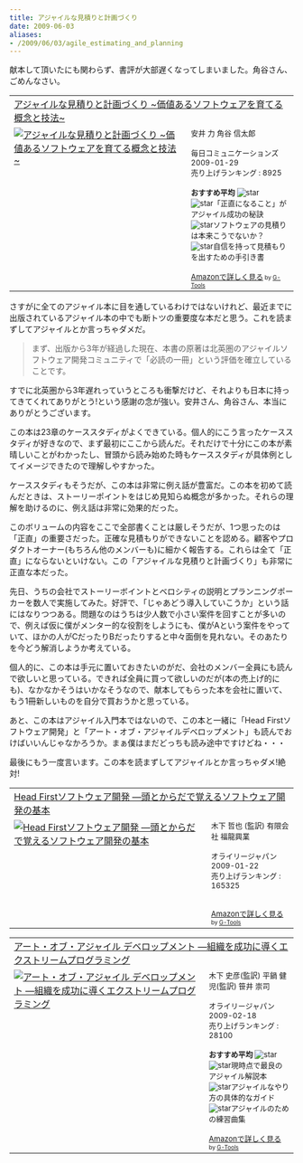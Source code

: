 ```yaml
---
title: アジャイルな見積りと計画づくり
date: 2009-06-03
aliases:
- /2009/06/03/agile_estimating_and_planning
---
```

献本して頂いたにも関わらず、書評が大部遅くなってしまいました。角谷さん、ごめんなさい。

<table  border="0" cellpadding="5"><tr><td colspan="2"><a href="http://www.amazon.co.jp/%E3%82%A2%E3%82%B8%E3%83%A3%E3%82%A4%E3%83%AB%E3%81%AA%E8%A6%8B%E7%A9%8D%E3%82%8A%E3%81%A8%E8%A8%88%E7%94%BB%E3%81%A5%E3%81%8F%E3%82%8A-%7E%E4%BE%A1%E5%80%A4%E3%81%82%E3%82%8B%E3%82%BD%E3%83%95%E3%83%88%E3%82%A6%E3%82%A7%E3%82%A2%E3%82%92%E8%82%B2%E3%81%A6%E3%82%8B%E6%A6%82%E5%BF%B5%E3%81%A8%E6%8A%80%E6%B3%95%7E-Mike-Cohn/dp/4839924023%3FSubscriptionId%3D0G91FPYVW6ZGWBH4Y9G2%26tag%3D2004-05-22%26linkCode%3Dxm2%26camp%3D2025%26creative%3D165953%26creativeASIN%3D4839924023" target="_top">アジャイルな見積りと計画づくり ~価値あるソフトウェアを育てる概念と技法~</a><img src='http://www.assoc-amazon.jp/e/ir?t=2004-05-22&l=ur2&o=9' width='1' height='1' border='0' alt='' /></td></tr><tr><td valign="top"><a href="http://www.amazon.co.jp/%E3%82%A2%E3%82%B8%E3%83%A3%E3%82%A4%E3%83%AB%E3%81%AA%E8%A6%8B%E7%A9%8D%E3%82%8A%E3%81%A8%E8%A8%88%E7%94%BB%E3%81%A5%E3%81%8F%E3%82%8A-%7E%E4%BE%A1%E5%80%A4%E3%81%82%E3%82%8B%E3%82%BD%E3%83%95%E3%83%88%E3%82%A6%E3%82%A7%E3%82%A2%E3%82%92%E8%82%B2%E3%81%A6%E3%82%8B%E6%A6%82%E5%BF%B5%E3%81%A8%E6%8A%80%E6%B3%95%7E-Mike-Cohn/dp/4839924023%3FSubscriptionId%3D0G91FPYVW6ZGWBH4Y9G2%26tag%3D2004-05-22%26linkCode%3Dxm2%26camp%3D2025%26creative%3D165953%26creativeASIN%3D4839924023" target="_top"><img src="http://ecx.images-amazon.com/images/I/51N9wG%2B0BgL._SL160_.jpg" border="0" alt="アジャイルな見積りと計画づくり ~価値あるソフトウェアを育てる概念と技法~" /></a></td><td valign="top"><font size="-1">安井 力 角谷 信太郎 <br /><br />毎日コミュニケーションズ  2009-01-29<br />売り上げランキング : 8925<br /><br /><strong>おすすめ平均  </strong><img src="http://g-images.amazon.com/images/G/01/detail/stars-5-0.gif" alt="star" /><br /><img src="http://g-images.amazon.com/images/G/01/detail/stars-5-0.gif" alt="star" />「正直になること」がアジャイル成功の秘訣<br /><img src="http://g-images.amazon.com/images/G/01/detail/stars-5-0.gif" alt="star" />ソフトウェアの見積りは本来こうでないか？<br /><img src="http://g-images.amazon.com/images/G/01/detail/stars-5-0.gif" alt="star" />自信を持って見積もりを出すための手引き書<br /><br /><a href="http://www.amazon.co.jp/%E3%82%A2%E3%82%B8%E3%83%A3%E3%82%A4%E3%83%AB%E3%81%AA%E8%A6%8B%E7%A9%8D%E3%82%8A%E3%81%A8%E8%A8%88%E7%94%BB%E3%81%A5%E3%81%8F%E3%82%8A-%7E%E4%BE%A1%E5%80%A4%E3%81%82%E3%82%8B%E3%82%BD%E3%83%95%E3%83%88%E3%82%A6%E3%82%A7%E3%82%A2%E3%82%92%E8%82%B2%E3%81%A6%E3%82%8B%E6%A6%82%E5%BF%B5%E3%81%A8%E6%8A%80%E6%B3%95%7E-Mike-Cohn/dp/4839924023%3FSubscriptionId%3D0G91FPYVW6ZGWBH4Y9G2%26tag%3D2004-05-22%26linkCode%3Dxm2%26camp%3D2025%26creative%3D165953%26creativeASIN%3D4839924023" target="_top">Amazonで詳しく見る</a></font><font size="-2"> by <a href="http://www.goodpic.com/mt/aws/index.html" >G-Tools</a></font></td></tr></table>

さすがに全てのアジャイル本に目を通しているわけではないけれど、最近までに出版されているアジャイル本の中でも断トツの重要度な本だと思う。これを読まずしてアジャイルとか言っちゃダメだ。

<blockquote>
  まず、出版から3年が経過した現在、本書の原著は北英圏のアジャイルソフトウェア開発コミュニティで「必読の一冊」という評価を確立していることです。
</blockquote>

すでに北英圏から3年遅れっていうところも衝撃だけど、それよりも日本に持ってきてくれてありがとう!という感謝の念が強い。安井さん、角谷さん、本当にありがとうございます。

この本は23章のケーススタディがよくできている。個人的にこう言ったケーススタディが好きなので、まず最初にここから読んだ。それだけで十分にこの本が素晴しいことがわかったし、冒頭から読み始めた時もケーススタディが具体例としてイメージできたので理解しやすかった。

ケーススタディもそうだが、この本は非常に例え話が豊富だ。この本を初めて読んだときは、ストーリーポイントをはじめ見知らぬ概念が多かった。それらの理解を助けるのに、例え話は非常に効果的だった。

このボリュームの内容をここで全部書くことは厳しそうだが、1つ思ったのは「正直」の重要さだった。正確な見積もりができないことを認める。顧客やプロダクトオーナー(もちろん他のメンバーも)に細かく報告する。これらは全て「正直」にならないといけない。この「アジャイルな見積りと計画づくり」も非常に正直な本だった。

先日、うちの会社でストーリーボイントとベロシティの説明とプランニングポーカーを数人で実施してみた。好評で、「じゃあどう導入していこうか」という話にはなりつつある。問題なのはうちは少人数で小さい案件を回すことが多いので、例えば仮に僕がメンター的な役割をしようにも、僕がAという案件をやっていて、ほかの人がCだったりBだったりすると中々面倒を見れない。そのあたりを今どう解消しようか考えている。

個人的に、この本は手元に置いておきたいのがだ、会社のメンバー全員にも読んで欲しいと思っている。できれば全員に買って欲しいのだが(本の売上げ的にも)、なかなかそうはいかなそうなので、献本してもらった本を会社に置いて、もう1冊新しいものを自分で買おうかと思っている。

あと、この本はアジャイル入門本ではないので、この本と一緒に「Head Firstソフトウェア開発」と「アート・オブ・アジャイルデベロップメント」も読んでおけばいいんじゃなかろうか。まぁ僕はまだどっちも読み途中ですけどね・・・

最後にもう一度言います。この本を読まずしてアジャイルとか言っちゃダメ!絶対!

<table  border="0" cellpadding="5"><tr><td colspan="2"><a href="http://www.amazon.co.jp/Head-First%E3%82%BD%E3%83%95%E3%83%88%E3%82%A6%E3%82%A7%E3%82%A2%E9%96%8B%E7%99%BA-%E2%80%95%E9%A0%AD%E3%81%A8%E3%81%8B%E3%82%89%E3%81%A0%E3%81%A7%E8%A6%9A%E3%81%88%E3%82%8B%E3%82%BD%E3%83%95%E3%83%88%E3%82%A6%E3%82%A7%E3%82%A2%E9%96%8B%E7%99%BA%E3%81%AE%E5%9F%BA%E6%9C%AC-Dan-Pilone/dp/487311392X%3FSubscriptionId%3D0G91FPYVW6ZGWBH4Y9G2%26tag%3D2004-05-22%26linkCode%3Dxm2%26camp%3D2025%26creative%3D165953%26creativeASIN%3D487311392X" target="_top">Head Firstソフトウェア開発 ―頭とからだで覚えるソフトウェア開発の基本</a><img src='http://www.assoc-amazon.jp/e/ir?t=2004-05-22&l=ur2&o=9' width='1' height='1' border='0' alt='' /></td></tr><tr><td valign="top"><a href="http://www.amazon.co.jp/Head-First%E3%82%BD%E3%83%95%E3%83%88%E3%82%A6%E3%82%A7%E3%82%A2%E9%96%8B%E7%99%BA-%E2%80%95%E9%A0%AD%E3%81%A8%E3%81%8B%E3%82%89%E3%81%A0%E3%81%A7%E8%A6%9A%E3%81%88%E3%82%8B%E3%82%BD%E3%83%95%E3%83%88%E3%82%A6%E3%82%A7%E3%82%A2%E9%96%8B%E7%99%BA%E3%81%AE%E5%9F%BA%E6%9C%AC-Dan-Pilone/dp/487311392X%3FSubscriptionId%3D0G91FPYVW6ZGWBH4Y9G2%26tag%3D2004-05-22%26linkCode%3Dxm2%26camp%3D2025%26creative%3D165953%26creativeASIN%3D487311392X" target="_top"><img src="http://ecx.images-amazon.com/images/I/51YxaQry0KL._SL160_.jpg" border="0" alt="Head Firstソフトウェア開発 ―頭とからだで覚えるソフトウェア開発の基本" /></a></td><td valign="top"><font size="-1">木下 哲也 (監訳) 有限会社 福龍興業 <br /><br />オライリージャパン  2009-01-22<br />売り上げランキング : 165325<br /><br /><br /><a href="http://www.amazon.co.jp/Head-First%E3%82%BD%E3%83%95%E3%83%88%E3%82%A6%E3%82%A7%E3%82%A2%E9%96%8B%E7%99%BA-%E2%80%95%E9%A0%AD%E3%81%A8%E3%81%8B%E3%82%89%E3%81%A0%E3%81%A7%E8%A6%9A%E3%81%88%E3%82%8B%E3%82%BD%E3%83%95%E3%83%88%E3%82%A6%E3%82%A7%E3%82%A2%E9%96%8B%E7%99%BA%E3%81%AE%E5%9F%BA%E6%9C%AC-Dan-Pilone/dp/487311392X%3FSubscriptionId%3D0G91FPYVW6ZGWBH4Y9G2%26tag%3D2004-05-22%26linkCode%3Dxm2%26camp%3D2025%26creative%3D165953%26creativeASIN%3D487311392X" target="_top">Amazonで詳しく見る</a></font><font size="-2"> by <a href="http://www.goodpic.com/mt/aws/index.html" >G-Tools</a></font></td></tr></table>

<table  border="0" cellpadding="5"><tr><td colspan="2"><a href="http://www.amazon.co.jp/%E3%82%A2%E3%83%BC%E3%83%88%E3%83%BB%E3%82%AA%E3%83%96%E3%83%BB%E3%82%A2%E3%82%B8%E3%83%A3%E3%82%A4%E3%83%AB-%E3%83%87%E3%83%99%E3%83%AD%E3%83%83%E3%83%97%E3%83%A1%E3%83%B3%E3%83%88-%E2%80%95%E7%B5%84%E7%B9%94%E3%82%92%E6%88%90%E5%8A%9F%E3%81%AB%E5%B0%8E%E3%81%8F%E3%82%A8%E3%82%AF%E3%82%B9%E3%83%88%E3%83%AA%E3%83%BC%E3%83%A0%E3%83%97%E3%83%AD%E3%82%B0%E3%83%A9%E3%83%9F%E3%83%B3%E3%82%B0-James-Shore/dp/4873113954%3FSubscriptionId%3D0G91FPYVW6ZGWBH4Y9G2%26tag%3D2004-05-22%26linkCode%3Dxm2%26camp%3D2025%26creative%3D165953%26creativeASIN%3D4873113954" target="_top">アート・オブ・アジャイル デベロップメント ―組織を成功に導くエクストリームプログラミング</a><img src='http://www.assoc-amazon.jp/e/ir?t=2004-05-22&l=ur2&o=9' width='1' height='1' border='0' alt='' /></td></tr><tr><td valign="top"><a href="http://www.amazon.co.jp/%E3%82%A2%E3%83%BC%E3%83%88%E3%83%BB%E3%82%AA%E3%83%96%E3%83%BB%E3%82%A2%E3%82%B8%E3%83%A3%E3%82%A4%E3%83%AB-%E3%83%87%E3%83%99%E3%83%AD%E3%83%83%E3%83%97%E3%83%A1%E3%83%B3%E3%83%88-%E2%80%95%E7%B5%84%E7%B9%94%E3%82%92%E6%88%90%E5%8A%9F%E3%81%AB%E5%B0%8E%E3%81%8F%E3%82%A8%E3%82%AF%E3%82%B9%E3%83%88%E3%83%AA%E3%83%BC%E3%83%A0%E3%83%97%E3%83%AD%E3%82%B0%E3%83%A9%E3%83%9F%E3%83%B3%E3%82%B0-James-Shore/dp/4873113954%3FSubscriptionId%3D0G91FPYVW6ZGWBH4Y9G2%26tag%3D2004-05-22%26linkCode%3Dxm2%26camp%3D2025%26creative%3D165953%26creativeASIN%3D4873113954" target="_top"><img src="http://ecx.images-amazon.com/images/I/51bWSe172CL._SL160_.jpg" border="0" alt="アート・オブ・アジャイル デベロップメント ―組織を成功に導くエクストリームプログラミング" /></a></td><td valign="top"><font size="-1">木下 史彦(監訳) 平鍋 健児(監訳) 笹井 崇司 <br /><br />オライリージャパン  2009-02-18<br />売り上げランキング : 28100<br /><br /><strong>おすすめ平均  </strong><img src="http://g-images.amazon.com/images/G/01/detail/stars-5-0.gif" alt="star" /><br /><img src="http://g-images.amazon.com/images/G/01/detail/stars-5-0.gif" alt="star" />現時点で最良のアジャイル解説本<br /><img src="http://g-images.amazon.com/images/G/01/detail/stars-5-0.gif" alt="star" />アジャイルなやり方の具体的なガイド<br /><img src="http://g-images.amazon.com/images/G/01/detail/stars-5-0.gif" alt="star" />アジャイルのための練習曲集<br /><br /><a href="http://www.amazon.co.jp/%E3%82%A2%E3%83%BC%E3%83%88%E3%83%BB%E3%82%AA%E3%83%96%E3%83%BB%E3%82%A2%E3%82%B8%E3%83%A3%E3%82%A4%E3%83%AB-%E3%83%87%E3%83%99%E3%83%AD%E3%83%83%E3%83%97%E3%83%A1%E3%83%B3%E3%83%88-%E2%80%95%E7%B5%84%E7%B9%94%E3%82%92%E6%88%90%E5%8A%9F%E3%81%AB%E5%B0%8E%E3%81%8F%E3%82%A8%E3%82%AF%E3%82%B9%E3%83%88%E3%83%AA%E3%83%BC%E3%83%A0%E3%83%97%E3%83%AD%E3%82%B0%E3%83%A9%E3%83%9F%E3%83%B3%E3%82%B0-James-Shore/dp/4873113954%3FSubscriptionId%3D0G91FPYVW6ZGWBH4Y9G2%26tag%3D2004-05-22%26linkCode%3Dxm2%26camp%3D2025%26creative%3D165953%26creativeASIN%3D4873113954" target="_top">Amazonで詳しく見る</a></font><font size="-2"> by <a href="http://www.goodpic.com/mt/aws/index.html" >G-Tools</a></font></td></tr></table>